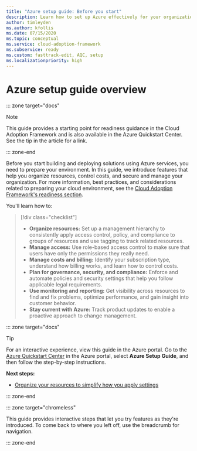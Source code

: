 ```yaml
---
title: "Azure setup guide: Before you start"
description: Learn how to set up Azure effectively for your organization with step-by-step guidance.
author: timleyden
ms.author: kfollis
ms.date: 07/15/2020
ms.topic: conceptual
ms.service: cloud-adoption-framework
ms.subservice: ready
ms.custom: fasttrack-edit, AQC, setup
ms.localizationpriority: high
---
```


# Azure setup guide overview

::: zone target="docs"

> [!NOTE]
> This guide provides a starting point for readiness guidance in the Cloud Adoption Framework and is also available in the Azure Quickstart Center. See the tip in the article for a link.

::: zone-end

Before you start building and deploying solutions using Azure services, you need to prepare your environment. In this guide, we introduce features that help you organize resources, control costs, and secure and manage your organization. For more information, best practices, and considerations related to preparing your cloud environment, see the [Cloud Adoption Framework's readiness section](../index.md).

You'll learn how to:

> [!div class="checklist"]
>
> - **Organize resources:** Set up a management hierarchy to consistently apply access control, policy, and compliance to groups of resources and use tagging to track related resources.
> - **Manage access:** Use role-based access control to make sure that users have only the permissions they really need.
> - **Manage costs and billing:** Identify your subscription type, understand how billing works, and learn how to control costs.
> - **Plan for governance, security, and compliance:** Enforce and automate policies and security settings that help you follow applicable legal requirements.
> - **Use monitoring and reporting:** Get visibility across resources to find and fix problems, optimize performance, and gain insight into customer behavior.
> - **Stay current with Azure:** Track product updates to enable a proactive approach to change management.

::: zone target="docs"

> [!TIP]
> For an interactive experience, view this guide in the Azure portal. Go to the [Azure Quickstart Center](https://portal.azure.com/?feature.quickstart=true#blade/Microsoft_Azure_Resources/QuickstartCenterBlade) in the Azure portal, select **Azure Setup Guide**, and then follow the step-by-step instructions.

**Next steps:**

- [Organize your resources to simplify how you apply settings](./organize-resources.md)

::: zone-end

::: zone target="chromeless"

This guide provides interactive steps that let you try features as they're introduced. To come back to where you left off, use the breadcrumb for navigation.

::: zone-end
